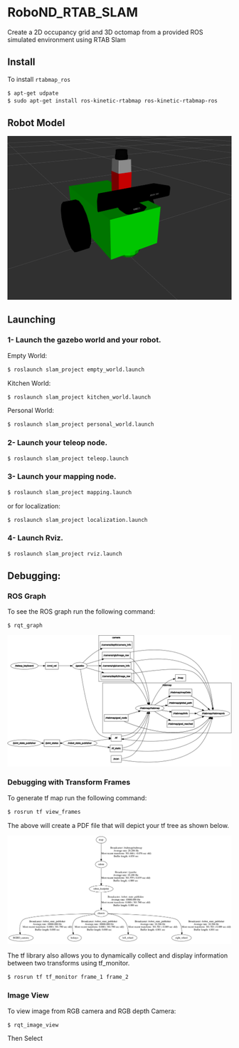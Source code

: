 # RoboND_RTAB_SLAM
Create a 2D occupancy grid and 3D octomap from a provided ROS simulated environment using RTAB Slam


## Install
To install `rtabmap_ros`

```bash
$ apt-get udpate
$ sudo apt-get install ros-kinetic-rtabmap ros-kinetic-rtabmap-ros
```

## Robot Model

<p align="center"> <img src="./misc/robot.png"> </p>

## Launching

### 1- Launch the gazebo world and your robot.

Empty World:
```bash
$ roslaunch slam_project empty_world.launch
```

Kitchen World:
```bash
$ roslaunch slam_project kitchen_world.launch
```

Personal World:
```bash
$ roslaunch slam_project personal_world.launch
```

### 2- Launch your teleop node.
```bash
$ roslaunch slam_project teleop.launch
```

### 3- Launch your mapping node.
```bash
$ roslaunch slam_project mapping.launch
```

or for localization:

```bash
$ roslaunch slam_project localization.launch
```

### 4- Launch Rviz.
```bash
$ roslaunch slam_project rviz.launch
```
## Debugging:

### ROS Graph
To see the ROS graph run the following command:

```bash
$ rqt_graph
```
<p align="center"> <img src="./misc/rosgraph.png"> </p>

### Debugging with Transform Frames
To generate tf map run the following command:

```bash
$ rosrun tf view_frames
```
The above will create a PDF file that will depict your tf tree as shown below.

<p align="center"> <img src="./misc/tf_map.png"> </p>

The tf library also allows you to dynamically collect and display information between two transforms using tf_monitor.

```bash
$ rosrun tf tf_monitor frame_1 frame_2
```

### Image View
To view image from RGB camera and RGB depth Camera:

```bash
$ rqt_image_view
```

Then Select 
